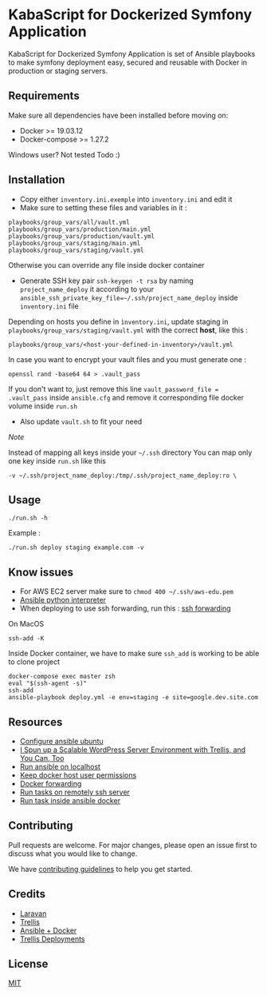# KabaScript for Dockerized Symfony Application

KabaScript for Dockerized Symfony Application is set of Ansible playbooks to make symfony deployment easy, secured and reusable with Docker in production or staging servers.

## Requirements

Make sure all dependencies have been installed before moving on:

- Docker >= 19.03.12
- Docker-compose >= 1.27.2

Windows user? Not tested Todo :)

## Installation

- Copy either `inventory.ini.exemple` into `inventory.ini` and edit it
- Make sure to setting these files and variables in it :

```shell
playbooks/group_vars/all/vault.yml
playbooks/group_vars/production/main.yml
playbooks/group_vars/production/vault.yml
playbooks/group_vars/staging/main.yml
playbooks/group_vars/staging/vault.yml
```

Otherwise you can override any file inside docker container

- Generate SSH key pair `ssh-keygen -t rsa` by naming `project_name_deploy` it according to your `ansible_ssh_private_key_file=~/.ssh/project_name_deploy` inside `inventory.ini` file

Depending on hosts you define in `ìnventory.ini`, update staging in `playbooks/group_vars/staging/vault.yml` with the correct **host**, like this :

```shell
playbooks/group_vars/<host-your-defined-in-inventory>/vault.yml
```

In case you want to encrypt your vault files and you must generate one :

```shell
openssl rand -base64 64 > .vault_pass
```

If you don't want to, just remove this line `vault_password_file = .vault_pass` inside `ansible.cfg` and remove it corresponding file docker volume inside `run.sh`

- Also update `vault.sh` to fit your need

*Note*

Instead of mapping all keys inside your `~/.ssh` directory You can map only one key inside `run.sh` like this

```shell
-v ~/.ssh/project_name_deploy:/tmp/.ssh/project_name_deploy:ro \
```

## Usage

```
./run.sh -h
```

Example :

```shell
./run.sh deploy staging example.com -v
```

## Know issues

- For AWS EC2 server make sure to `chmod 400 ~/.ssh/aws-edu.pem`
- [Ansible python interpreter](https://www.toptechskills.com/ansible-tutorials-courses/how-to-fix-usr-bin-python-not-found-error-tutorial/)
- When deploying to use ssh forwarding, run this : [ssh forwarding](https://roots.io/docs/trellis/master/ssh-keys/#cloning-remote-repo-using-ssh-agent-forwarding)

On MacOS

```shell
ssh-add -K
```

Inside Docker container, we have to make sure `ssh_add` is working to be able to clone project

```shell
docker-compose exec master zsh
eval "$(ssh-agent -s)"
ssh-add
ansible-playbook deploy.yml -e env=staging -e site=google.dev.site.com
```

## Resources

- [Configure ansible ubuntu](https://www.digitalocean.com/community/tutorials/how-to-install-and-configure-ansible-on-ubuntu-18-04)
- [I Spun up a Scalable WordPress Server Environment with Trellis, and You Can, Too](https://css-tricks.com/i-spun-up-a-scalable-wordpress-server-environment-with-trellis-and-you-can-too/)
- [Run ansible on localhost](https://www.middlewareinventory.com/blog/run-ansible-playbook-locally/)
- [Keep docker host user permissions](https://jtreminio.com/blog/running-docker-containers-as-current-host-user/)
- [Docker forwarding](https://medium.com/@dperny/forwarding-the-docker-socket-over-ssh-e6567cfab160)
- [Run tasks on remotely ssh server](https://ansiblemaster.wordpress.com/2016/04/29/run-ansible-tasks-to-a-remote-server-using-a-ssh-tunnel/)
- [Run task inside ansible docker](https://stackoverflow.com/questions/59828696/how-to-connect-to-run-an-ansible-task-inside-a-docker-container-on-a-remote-host?answertab=active#tab-top)


## Contributing
Pull requests are welcome. For major changes, please open an issue first to discuss what you would like to change.

We have [contributing guidelines](CONTRIBUTING.md) to help you get started.

## Credits

- [Laravan](https://github.com/jsphpl/laravan/blob/master/.gitlab-ci.yml.example)
- [Trellis](https://github.com/roots/trellis)
- [Ansible + Docker](https://gist.github.com/ttwthomas/017891e536f745dcbcc5d0bc160a2643)
- [Trellis Deployments](https://roots.io/docs/trellis/master/deployments/)

## License
[MIT](https://choosealicense.com/licenses/mit/)
